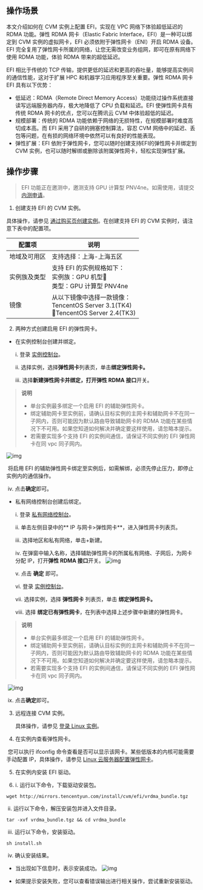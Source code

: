## 操作场景
本文介绍如何在 CVM 实例上配置 EFI，实现在 VPC 网络下体验超低延迟的 RDMA 功能。弹性 RDMA 网卡（Elastic Fabric Interface，EFI）是一种可以绑定到 CVM 实例的虚拟网卡，EFI 必须依附于弹性网卡（ENI）开启 RDMA 设备。EFI 完全复用了弹性网卡所属的网络，让您无需改变业务组网，即可在原有网络下使用 RDMA 功能，体验 RDMA 带来的超低延迟。

EFI 相比于传统的 TCP 传输，提供更低的延迟和更高的吞吐量，能够提高实例间的通信性能，这对于扩展 HPC 和机器学习应用程序至关重要。弹性 RDMA 网卡 EFI 具有以下优势：
- 低延迟：RDMA（Remote Direct Memory Access）功能绕过操作系统直接读写远端服务器内存，极大地降低了 CPU 负载和延迟。EFI 使弹性网卡具有传统 RDMA 网卡的优点，您可以在腾讯云 CVM 中体验超低的延迟。
- 规模部署：传统的 RDMA 功能依赖于网络的无损特性，在规模部署时难度高切成本高。而 EFI 采用了自研的拥塞控制算法，容忍 CVM 网络中的延迟、丢包等问题，在有损的网络环境中依然可以有良好的性能表现。
- 弹性扩展：EFI 依附于弹性网卡，您可以随时创建支持EFI的弹性网卡并绑定到 CVM 实例，也可以随时解绑或删除该附属弹性网卡，轻松实现弹性扩展。

## **操作步骤**
> EFI 功能正在邀测中，邀测支持 GPU 计算型 PNV4ne。如需使用，请提交 [内测申请](https://cloud.tencent.com/apply/p/ik9q4vieb4)。

1. 创建支持 EFI 的 CVM 实例。

具体操作，请参见 [通过购买页创建实例](https://cloud.tencent.com/document/product/213/4855)。在创建支持 EFI 的 CVM 实例时，请注意下表中的配置项。

| 配置项       | 说明                                                         |
| ------------ | ------------------------------------------------------------ |
| 地域及可用区 | 支持选择：上海-上海五区                                      |
| 实例族及类型 | 支持 EFI 的实例规格如下：<br />实例族：GPU 机型<br />类型：GPU 计算型 PNV4ne |
| 镜像         | 从以下镜像中选择一款镜像：<br />TencentOS Server 3.1(TK4) <br />TencentOS Server 2.4(TK3) |

2. 两种方式创建启用 EFI 的弹性网卡。

- 在实例控制台创建并绑定。

  i. 登录 [实例控制台](https://console.cloud.tencent.com/cvm/instance)。

  ii. 选择实例，选择**弹性网卡**列表页，单击**绑定弹性网卡。**

  iii. 选择**新建弹性网卡并绑定，**打开**弹性 RDMA 接口**开关。

> **说明** 
>
> - 单台实例最多绑定一个启用 EFI 的辅助弹性网卡。
> - 绑定辅助网卡至实例前，请确认目标实例的主网卡和辅助网卡不在同一子网内，否则可能因为默认路由导致辅助网卡的 RDMA 功能在某些情况下不可用。如果您知道如何解决并确定要这样使用，请忽略本提示。
> - 若需要实现多个支持 EFI 的实例间通信，请保证不同实例的 EFI 弹性网卡在同 vpc 同子网内。

 ![img](https://wdoc-76491.picgzc.qpic.cn/MTY4ODg1NDgzMjM4OTI2NQ_196918_X248QhF-iZqizdZ-_1669729563?w=1066&h=1340)        

​             将启用 EFI 的辅助弹性网卡绑定至实例后，如需解绑，必须先停止压力，即停止实例内的通信操作。

​	   iv. 点击**确定**即可。
- 私有网络控制台创建后绑定。

  i. 登录 [私有网络控制台](https://console.cloud.tencent.com/vpc)。

  ii. 单击左侧目录中的** IP 与网卡>弹性网卡**，进入弹性网卡列表页。

  iii. 选择地区和私有网络，单击+新建。

  iv. 在弹窗中输入名称，选择辅助弹性网卡的所属私有网络、子网后，为网卡分配 IP，打开**弹性 RDMA 接口**开关。       ![img](https://wdoc-76491.picgzc.qpic.cn/MTY4ODg1NDgzMjM4OTI2NQ_134559_y9N1e_TU_w8_bXrU_1669729499?w=1256&h=1280)        

  v. 点击 **确定** 即可。

  vi. 登录 [实例控制台](https://console.cloud.tencent.com/cvm/instance)。

  vii. 选择实例，选择 **弹性网卡** 列表页，单击 **绑定弹性网卡。**

  viii. 选择 **绑定已有弹性网卡**，在列表中选择上述步骤中新建的弹性网卡。

> **说明**
>
> - 单台实例最多绑定一个启用 EFI 的辅助弹性网卡。
> - 绑定辅助网卡至实例前，请确认目标实例的主网卡和辅助网卡不在同一子网内，否则可能因为默认路由导致辅助网卡的 RDMA 功能在某些情况下不可用。如果您知道如何解决并确定要这样使用，请忽略本提示。
> - 若需要实现多个支持 EFI 的实例间通信，请保证不同实例的 EFI 弹性网卡在同 vpc 同子网内。

​                 ![img](https://wdoc-76491.picgzc.qpic.cn/MTY4ODg1NDgzMjM4OTI2NQ_533979_aSjDApYUbKMCZNTR_1669729145?w=1074&h=920)        

​		ix. 点击**确定**即可。

3. 远程连接 CVM 实例。

   具体操作，请参见 [登录 Linux 实例](https://cloud.tencent.com/document/product/213/16515)。

4. 在实例内查看弹性网卡。

​      您可以执行 ifconfig 命令查看是否可以显示该网卡。某些低版本的内核可能需要手动配置 IP，具体操作，请参见 [Linux 云服务器配置弹性网卡](https://cloud.tencent.com/document/product/576/59353)。

5. 在实例内安装 EFI 驱动。

1. i. 运行以下命令，下载驱动安装包。

```plaintext
wget http://mirrors.tencentyun.com/install/cvm/efi/vrdma_bundle.tgz
```

​		ii. 运行以下命令，解压安装包并进入文件目录。

```plaintext
tar -xvf vrdma_bundle.tgz && cd vrdma_bundle
```

​		iii. 运行以下命令，安装驱动。

```plaintext
sh install.sh
```

​		iv. 确认安装结果。

- 当出现如下信息时，表示安装成功。                 ![img](https://wdoc-76491.picgzc.qpic.cn/MTY4ODg1NDgzMjM4OTI2NQ_698968_v9I28HvqNBsdxSjY_1669887120?w=1280&h=1012.464046021093)        

- 如果提示安装失败，您可以查看错误输出进行相关操作，尝试重新安装驱动。
